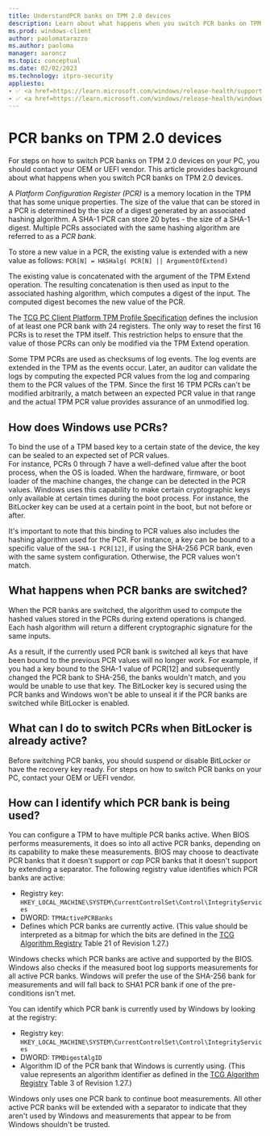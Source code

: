 ```yaml
---
title: UnderstandPCR banks on TPM 2.0 devices
description: Learn about what happens when you switch PCR banks on TPM 2.0 devices.
ms.prod: windows-client
author: paolomatarazzo
ms.author: paoloma
manager: aaroncz
ms.topic: conceptual
ms.date: 02/02/2023
ms.technology: itpro-security
appliesto: 
- ✅ <a href=https://learn.microsoft.com/windows/release-health/supported-versions-windows-client target=_blank>Windows 10 and later</a>
- ✅ <a href=https://learn.microsoft.com/windows/release-health/windows-server-release-info target=_blank>Windows Server 2016 and later</a>
---
```


# PCR banks on TPM 2.0 devices

For steps on how to switch PCR banks on TPM 2.0 devices on your PC, you should contact your OEM or UEFI vendor. This article provides background about what happens when you switch PCR banks on TPM 2.0 devices.

A *Platform Configuration Register (PCR)* is a memory location in the TPM that has some unique properties. The size of the value that can be stored in a PCR is determined by the size of a digest generated by an associated hashing algorithm. A SHA-1 PCR can store 20 bytes - the size of a SHA-1 digest. Multiple PCRs associated with the same hashing algorithm are referred to as a *PCR bank*.

To store a new value in a PCR, the existing value is extended with a new value as follows: `PCR[N] = HASHalg( PCR[N] || ArgumentOfExtend)`

The existing value is concatenated with the argument of the TPM Extend operation. The resulting concatenation is then used as input to the associated hashing algorithm, which computes a digest of the input. The computed digest becomes the new value of the PCR.

The [TCG PC Client Platform TPM Profile Specification](http://www.trustedcomputinggroup.org/pc-client-platform-tpm-profile-ptp-specification/) defines the inclusion of at least one PCR bank with 24 registers. The only way to reset the first 16 PCRs is to reset the TPM itself. This restriction helps to ensure that the value of those PCRs can only be modified via the TPM Extend operation.

Some TPM PCRs are used as checksums of log events. The log events are extended in the TPM as the events occur. Later, an auditor can validate the logs by computing the expected PCR values from the log and comparing them to the PCR values of the TPM. Since the first 16 TPM PCRs can't be modified arbitrarily, a match between an expected PCR value in that range and the actual TPM PCR value provides assurance of an unmodified log.

## How does Windows use PCRs?

To bind the use of a TPM based key to a certain state of the device, the key can be sealed to an expected set of PCR values.\
For instance, PCRs 0 through 7 have a well-defined value after the boot process, when the OS is loaded. When the hardware, firmware, or boot loader of the machine changes, the change can be detected in the PCR values. Windows uses this capability to make certain cryptographic keys only available at certain times during the boot process. For instance, the BitLocker key can be used at a certain point in the boot, but not before or after.

It's important to note that this binding to PCR values also includes the hashing algorithm used for the PCR. For instance, a key can be bound to a specific value of the `SHA-1 PCR[12]`, if using the SHA-256 PCR bank, even with the same system configuration. Otherwise, the PCR values won't match.

## What happens when PCR banks are switched?

When the PCR banks are switched, the algorithm used to compute the hashed values stored in the PCRs during extend operations is changed. Each hash algorithm will return a different cryptographic signature for the same inputs.

As a result, if the currently used PCR bank is switched all keys that have been bound to the previous PCR values will no longer work. For example, if you had a key bound to the SHA-1 value of PCR\[12\] and subsequently changed the PCR bank to SHA-256, the banks wouldn't match, and you would be unable to use that key. The BitLocker key is secured using the PCR banks and Windows won't be able to unseal it if the PCR banks are switched while BitLocker is enabled.

## What can I do to switch PCRs when BitLocker is already active?

Before switching PCR banks, you should suspend or disable BitLocker or have the recovery key ready. For steps on how to switch PCR banks on your PC, contact your OEM or UEFI vendor.

## How can I identify which PCR bank is being used?

You can configure a TPM to have multiple PCR banks active. When BIOS performs measurements, it does so into all active PCR banks, depending on its capability to make these measurements. BIOS may choose to deactivate PCR banks that it doesn't support or *cap* PCR banks that it doesn't support by extending a separator. The following registry value identifies which PCR banks are active:

- Registry key: `HKEY_LOCAL_MACHINE\SYSTEM\CurrentControlSet\Control\IntegrityServices`
- DWORD: `TPMActivePCRBanks`
- Defines which PCR banks are currently active. (This value should be interpreted as a bitmap for which the bits are defined in the [TCG Algorithm Registry](https://trustedcomputinggroup.org/resource/tcg-algorithm-registry/) Table 21 of Revision 1.27.)

Windows checks which PCR banks are active and supported by the BIOS. Windows also checks if the measured boot log supports measurements for all active PCR banks. Windows will prefer the use of the SHA-256 bank for measurements and will fall back to SHA1 PCR bank if one of the pre-conditions isn't met.

You can identify which PCR bank is currently used by Windows by looking at the registry:

- Registry key: `HKEY_LOCAL_MACHINE\SYSTEM\CurrentControlSet\Control\IntegrityServices`
- DWORD: `TPMDigestAlgID`
- Algorithm ID of the PCR bank that Windows is currently using. (This value represents an algorithm identifier as defined in the [TCG Algorithm Registry](https://trustedcomputinggroup.org/resource/tcg-algorithm-registry/) Table 3 of Revision 1.27.)

Windows only uses one PCR bank to continue boot measurements. All other active PCR banks will be extended with a separator to indicate that they aren't used by Windows and measurements that appear to be from Windows shouldn't be trusted.
